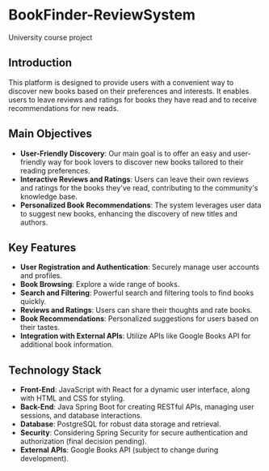 # BookFinder-ReviewSystem

University course project 

## Introduction
This platform is designed to provide users with a convenient way to discover new books based on their preferences and interests. It enables users to leave reviews and ratings for books they have read and to receive recommendations for new reads.

## Main Objectives

- **User-Friendly Discovery**: Our main goal is to offer an easy and user-friendly way for book lovers to discover new books tailored to their reading preferences.
- **Interactive Reviews and Ratings**: Users can leave their own reviews and ratings for the books they've read, contributing to the community's knowledge base.
- **Personalized Book Recommendations**: The system leverages user data to suggest new books, enhancing the discovery of new titles and authors.

## Key Features
- **User Registration and Authentication**: Securely manage user accounts and profiles.
- **Book Browsing**: Explore a wide range of books.
- **Search and Filtering**: Powerful search and filtering tools to find books quickly.
- **Reviews and Ratings**: Users can share their thoughts and rate books.
- **Book Recommendations**: Personalized suggestions for users based on their tastes.
- **Integration with External APIs**: Utilize APIs like Google Books API for additional book information.

## Technology Stack
- **Front-End**: JavaScript with React for a dynamic user interface, along with HTML and CSS for styling.
- **Back-End**: Java Spring Boot for creating RESTful APIs, managing user sessions, and database interactions.
- **Database**: PostgreSQL for robust data storage and retrieval.
- **Security**: Considering Spring Security for secure authentication and authorization (final decision pending).
- **External APIs**: Google Books API (subject to change during development).
